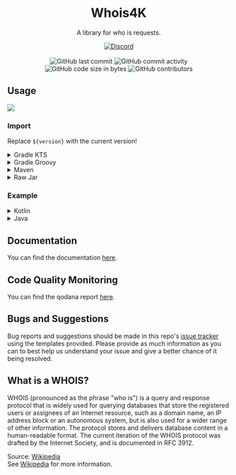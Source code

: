 <h1 align="center">Whois4K</h1>

<p align="center">A library for who is requests.</p>

<div align="center">
    <a href="https://lyzev.github.io/discord/"><img src="https://img.shields.io/discord/610120595765723137?logo=discord" alt="Discord"/></a>
    <br><br>
    <img src="https://img.shields.io/github/last-commit/Lyzev/Whois4K" alt="GitHub last commit"/>
    <img src="https://img.shields.io/github/commit-activity/w/Lyzev/Whois4K" alt="GitHub commit activity"/>
    <br>
    <img src="https://img.shields.io/github/languages/code-size/Lyzev/Whois4K" alt="GitHub code size in bytes"/>
    <img src="https://img.shields.io/github/contributors/Lyzev/Whois4K" alt="GitHub contributors"/>
</div>

## Usage

[![](https://jitpack.io/v/Lyzev/Whois4K.svg?label=Release)](https://jitpack.io/#Lyzev/Whois4K)

### Import

Replace `${version}` with the current version!

<details>
        <summary>Gradle KTS</summary>

```kt
repositories {
    maven("https://jitpack.io")
}

dependencies {
    implementation("com.github.Lyzev:Whois4K:${version}")
}
```

</details>

<details>
        <summary>Gradle Groovy</summary>

```groovy
repositories {
	maven { url 'https://jitpack.io' }
}

dependencies {
    implementation 'com.github.Lyzev:Whois4K:${version}'
}
```

</details>

<details>
        <summary>Maven</summary>

```xml
<repositories>
    <repository>
        <id>jitpack.io</id>
        <url>https://jitpack.io</url>
    </repository>
</repositories>

<dependencies>
    <dependency>
        <groupId>com.github.Lyzev</groupId>
        <artifactId>Whois4K</artifactId>
        <version>${version}</version>
    </dependency>
</dependencies>
```

</details>

<details>
        <summary>Raw Jar</summary>

1. Go to the [release page](https://github.com/Lyzev/Whois4K/releases).
2. Download Whois4K-${version}-all.jar.
3. Add the jar to your classpath.

</details>

### Example

<details>
        <summary>Kotlin</summary>

```kt
val whois = Whois("example.com")
whois.doRequest().forEach(::println)
```
</details>

<details>
        <summary>Java</summary>

```java
Whois whois=new Whois("example.com");
whois.doRequest().forEach(System.out::println);
```
</details>

## Documentation

You can find the documentation [here](https://lyzev.github.io/Whois4K/dokka).

## Code Quality Monitoring

You can find the qodana report [here](https://lyzev.github.io/Whois4K/qodana).

## Bugs and Suggestions

Bug reports and suggestions should be made in this repo's [issue tracker](https://github.com/Lyzev/Whois4K/issues)
using the templates provided. Please provide as much information as you can to best help us understand your issue and
give a better chance of it being resolved.

## What is a WHOIS?
WHOIS (pronounced as the phrase "who is") is a query and response protocol that is widely used for querying databases that store the registered users or assignees of an Internet resource, such as a domain name, an IP address block or an autonomous system, but is also used for a wider range of other information. The protocol stores and delivers database content in a human-readable format. The current iteration of the WHOIS protocol was drafted by the Internet Society, and is documented in RFC 3912.

Source: [Wikipedia](https://en.wikipedia.org/wiki/WHOIS)  
See [Wikipedia](https://en.wikipedia.org/wiki/WHOIS) for more information.
